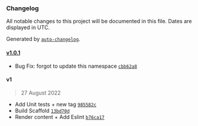 ### Changelog

All notable changes to this project will be documented in this file. Dates are displayed in UTC.

Generated by [`auto-changelog`](https://github.com/CookPete/auto-changelog).

#### [v1.0.1](https://github.com/digitalmaster/roam-memo/compare/v1...v1.0.1)

- Bug Fix: forgot to update this namespace [`cbb62a8`](https://github.com/digitalmaster/roam-memo/commit/cbb62a8c59612a67b6fa26470b01dc24c861c789)

#### v1

> 27 August 2022

- Add Unit tests + new tag [`985582c`](https://github.com/digitalmaster/roam-memo/commit/985582c8d355e35f10959538a741a80dc38b24bd)
- Build Scaffold [`13bd70d`](https://github.com/digitalmaster/roam-memo/commit/13bd70df369e4678a887a6250889dfa9b9db3b63)
- Render content + Add Eslint [`b76ca17`](https://github.com/digitalmaster/roam-memo/commit/b76ca17f97aebe00c5c5c47d9e1cdad47d5c5920)
